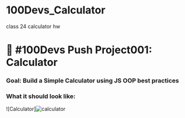 # 100Devs_Calculator
class 24 calculator hw
# 🔢 #100Devs Push Project001: Calculator

### Goal: Build a Simple Calculator using JS OOP best practices

### What it should look like:

![Calculator]![calculator](https://github.com/UzoIkejiofor/100Devs_Calculator/assets/106121888/a2fb4b99-2ef6-4860-8917-beb6ad8b4934)


